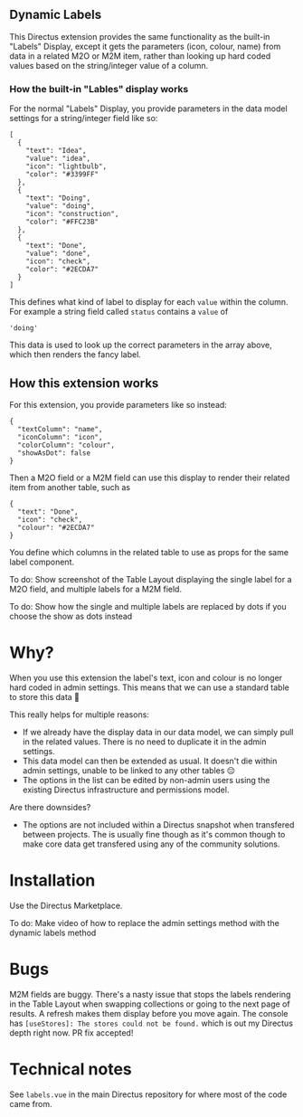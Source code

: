 ## Dynamic Labels

This Directus extension provides the same functionality as the built-in "Labels" Display, except it gets the parameters (icon, colour, name) from data in a related M2O or M2M item, rather than looking up hard coded values based on the string/integer value of a column.

### How the built-in "Lables" display works

For the normal "Labels" Display, you provide parameters in the data model settings for a string/integer field like so:

```
[
  {
    "text": "Idea",
    "value": "idea",
    "icon": "lightbulb",
    "color": "#3399FF"
  },
  {
    "text": "Doing",
    "value": "doing",
    "icon": "construction",
    "color": "#FFC23B"
  },
  {
    "text": "Done",
    "value": "done",
    "icon": "check",
    "color": "#2ECDA7"
  }
]
```

This defines what kind of label to display for each `value` within the column.
For example a string field called `status` contains a `value` of

```
'doing'
```

This data is used to look up the correct parameters in the array above, which then renders the fancy label.

## How this extension works

For this extension, you provide parameters like so instead:

```
{
  "textColumn": "name",
  "iconColumn": "icon",
  "colorColumn": "colour",
  "showAsDot": false
}
```

Then a M2O field or a M2M field can use this display to render their related item from another table, such as

```
{
  "text": "Done",
  "icon": "check",
  "colour": "#2ECDA7"
}
```

You define which columns in the related table to use as props for the same label component.

To do: Show screenshot of the Table Layout displaying the single label for a M2O field, and multiple labels for a M2M field.

To do: Show how the single and multiple labels are replaced by dots if you choose the show as dots instead

# Why?

When you use this extension the label's text, icon and colour is no longer hard coded in admin settings. This means that we can use a standard table to store this data 🎉

This really helps for multiple reasons:

- If we already have the display data in our data model, we can simply pull in the related values. There is no need to duplicate it in the admin settings.
- This data model can then be extended as usual. It doesn't die within admin settings, unable to be linked to any other tables 😔
- The options in the list can be edited by non-admin users using the existing Directus infrastructure and permissions model.

Are there downsides?

- The options are not included within a Directus snapshot when transfered between projects. The is usually fine though as it's common though to make core data get transfered using any of the community solutions.

# Installation

Use the Directus Marketplace.

To do: Make video of how to replace the admin settings method with the dynamic labels method

# Bugs

M2M fields are buggy. There's a nasty issue that stops the labels rendering in the Table Layout when swapping collections or going to the next page of results. A refresh makes them display before you move again. The console has `[useStores]: The stores could not be found.` which is out my Directus depth right now. PR fix accepted!

# Technical notes

See `labels.vue` in the main Directus repository for where most of the code came from.
